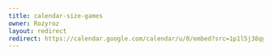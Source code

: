 ```yaml
---
title: calendar-size-games
owner: Rozyroz
layout: redirect
redirect: https://calendar.google.com/calendar/u/0/embed?src=1p1l5j38qgocjk57jolql54gc4@group.calendar.google.com&mode=AGENDA
---
```

